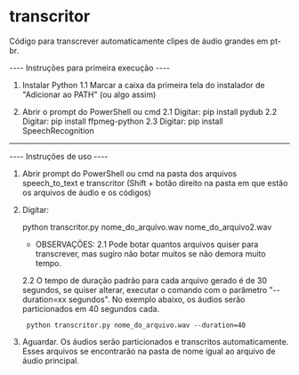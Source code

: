 # transcritor

Código para transcrever automaticamente clipes de áudio grandes em pt-br.

---- Instruções para primeira execução ----

1. Instalar Python
	1.1 Marcar a caixa da primeira tela do instalador de "Adicionar ao PATH" (ou algo assim)

2. Abrir o prompt do PowerShell ou cmd
	2.1 Digitar: pip install pydub
	2.2 Digitar: pip install ffpmeg-python
	2.3 Digitar: pip install SpeechRecognition

-------------

---- Instruções de uso ----

1. Abrir prompt do PowerShell ou cmd na pasta dos arquivos speech_to_text e transcritor
	(Shift + botão direito na pasta em que estão os arquivos de áudio e os códigos)

2. Digitar:

	python transcritor.py nome_do_arquivo.wav nome_do_arquivo2.wav


	- OBSERVAÇÕES:
	2.1 Pode botar quantos arquivos quiser para transcrever, mas sugiro não botar muitos se não demora muito tempo.
	
	2.2 O tempo de duração padrão para cada arquivo gerado é de 30 segundos, 
	se quiser alterar, executar o comando com o parâmetro "--duration=xx segundos".
	No exemplo abaixo, os áudios serão particionados em 40 segundos cada.

		python transcritor.py nome_do_arquivo.wav --duration=40

3. Aguardar. Os áudios serão particionados e transcritos automaticamente. 
Esses arquivos se encontrarão na pasta de nome igual ao arquivo de áudio principal.
